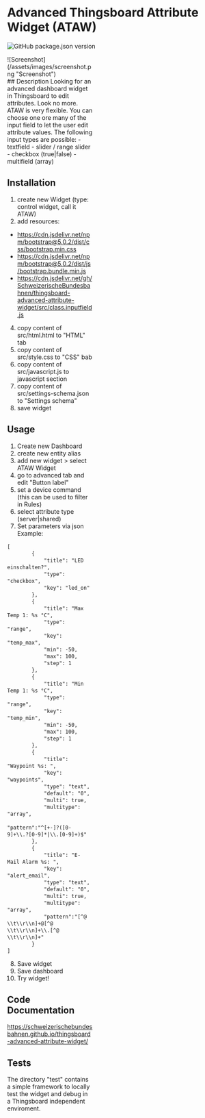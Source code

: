 # Advanced Thingsboard Attribute Widget (ATAW)
![GitHub package.json version](https://img.shields.io/github/package-json/v/SchweizerischeBundesbahnen/thingsboard-advanced-attribute-widget)

<div style="width:200px">
![Screenshot](/assets/images/screenshot.png "Screenshot")
<div>
## Description
Looking for an advanced dashboard widget in Thingsboard to edit attributes. Look no more. ATAW is very flexible. You can choose one ore many of the input field to let the user edit attribute values. The following input types are possible:
- textfield
- slider / range slider
- checkbox (true|false)
- multifield (array)

## Installation
1. create new Widget (type: control widget, call it ATAW)
2. add resources:
- https://cdn.jsdelivr.net/npm/bootstrap@5.0.2/dist/css/bootstrap.min.css
- https://cdn.jsdelivr.net/npm/bootstrap@5.0.2/dist/js/bootstrap.bundle.min.js
- https://cdn.jsdelivr.net/gh/SchweizerischeBundesbahnen/thingsboard-advanced-attribute-widget/src/class.inputfield.js
4. copy content of src/html.html to "HTML" tab
5. copy content of src/style.css to "CSS" bab
6. copy content of src/javascript.js to javascript section
7. copy content of src/settings-schema.json to "Settings schema"
8. save widget

## Usage
1. Create new Dashboard
2. create new entity alias
3. add new widget > select ATAW Widget
4. go to advanced tab and edit "Button label"
5. set a device command (this can be used to filter in Rules)
6. select attribute type (server|shared)
7. Set parameters via json
Example:
```
[
        {
            "title": "LED einschalten?",
            "type": "checkbox",
            "key": "led_on"
        },
        {
            "title": "Max Temp 1: %s °C",
            "type": "range",
            "key": "temp_max",
            "min": -50,
            "max": 100,
            "step": 1
        },
        {
            "title": "Min Temp 1: %s °C",
            "type": "range",
            "key": "temp_min",
            "min": -50,
            "max": 100,
            "step": 1
        },
        {
            "title": "Waypoint %s: ",
            "key": "waypoints",
            "type": "text",
            "default": "0",
            "multi": true,
            "multitype": "array",
            "pattern":"^[+-]?([0-9]+\\.?[0-9]*|\\.[0-9]+)$"
        },
        {
            "title": "E-Mail Alarm %s: ",
            "key": "alert_email",
            "type": "text",
            "default": "0",
            "multi": true,
            "multitype": "array",
            "pattern":"[^@ \\t\\r\\n]+@[^@ \\t\\r\\n]+\\.[^@ \\t\\r\\n]+"
        }
]
```
8. Save widget
9. Save dashboard
10. Try widget!

## Code Documentation
https://schweizerischebundesbahnen.github.io/thingsboard-advanced-attribute-widget/

## Tests
The directory "test" contains a simple framework to locally test the widget and debug in a Thingsboard independent enviroment.
